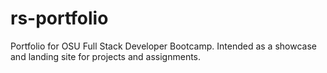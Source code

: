 # rs-portfolio
Portfolio for OSU Full Stack Developer Bootcamp. Intended as a showcase and landing site for projects and assignments.
